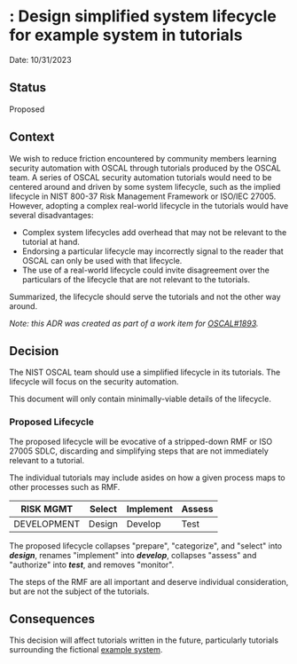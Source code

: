 # : Design simplified system lifecycle for example system in tutorials

Date: 10/31/2023

## Status

Proposed

## Context

We wish to reduce friction encountered by community members learning security automation with OSCAL through tutorials produced by the OSCAL team.
A series of OSCAL security automation tutorials would need to be centered around and driven by some system lifecycle, such as the implied lifecycle in NIST 800-37 Risk Management Framework or ISO/IEC 27005.
However, adopting a complex real-world lifecycle in the tutorials would have several disadvantages:

- Complex system lifecycles add overhead that may not be relevant to the tutorial at hand.
- Endorsing a particular lifecycle may incorrectly signal to the reader that OSCAL can only be used with that lifecycle.
- The use of a real-world lifecycle could invite disagreement over the particulars of the lifecycle that are not relevant to the tutorials.

Summarized, the lifecycle should serve the tutorials and not the other way around.

*Note: this ADR was created as part of a work item for [OSCAL#1893](https://github.com/usnistgov/OSCAL/issues/1893).*

## Decision

The NIST OSCAL team should use a simplified lifecycle in its tutorials.
The lifecycle will focus on the security automation.

This document will only contain minimally-viable details of the lifecycle.

### Proposed Lifecycle

The proposed lifecycle will be evocative of a stripped-down RMF or ISO 27005 SDLC, discarding and simplifying steps that are not immediately relevant to a tutorial.

The individual tutorials may include asides on how a given process maps to other processes such as RMF.

|RISK MGMT | Select | Implement | Assess |
| --- | --- | --- | --- |
| DEVELOPMENT |	Design | Develop | Test |

The proposed lifecycle collapses "prepare", "categorize", and "select" into ***design***, renames "implement" into ***develop***, collapses "assess" and "authorize" into ***test***, and removes "monitor".

The steps of the RMF are all important and deserve individual consideration, but are not the subject of the tutorials.

## Consequences

This decision will affect tutorials written in the future, particularly tutorials surrounding the fictional [example system](https://github.com/usnistgov/OSCAL/issues/1892).
